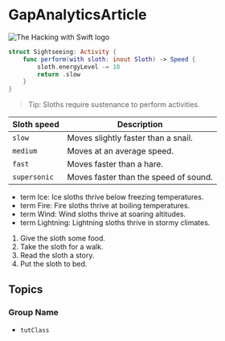 # GapAnalyticsArticle

![The Hacking with Swift logo](dice.png)

```swift
struct Sightseeing: Activity {
    func perform(with sloth: inout Sloth) -> Speed {
        sloth.energyLevel -= 10
        return .slow
    }
}
```
> Tip: Sloths require sustenance to perform activities.

| Sloth speed  | Description                           |
| ------------ | ------------------------------------- | 
| `slow`       | Moves slightly faster than a snail.   |
| `medium`     | Moves at an average speed.            |
| `fast`       | Moves faster than a hare.             |
| `supersonic` | Moves faster than the speed of sound. |
- term Ice: Ice sloths thrive below freezing temperatures.
- term Fire: Fire sloths thrive at boiling temperatures.
- term Wind: Wind sloths thrive at soaring altitudes.
- term Lightning: Lightning sloths thrive in stormy climates.
1. Give the sloth some food.
2. Take the sloth for a walk.
3. Read the sloth a story.
4. Put the sloth to bed.
## Topics

### Group Name

- ``tutClass``

